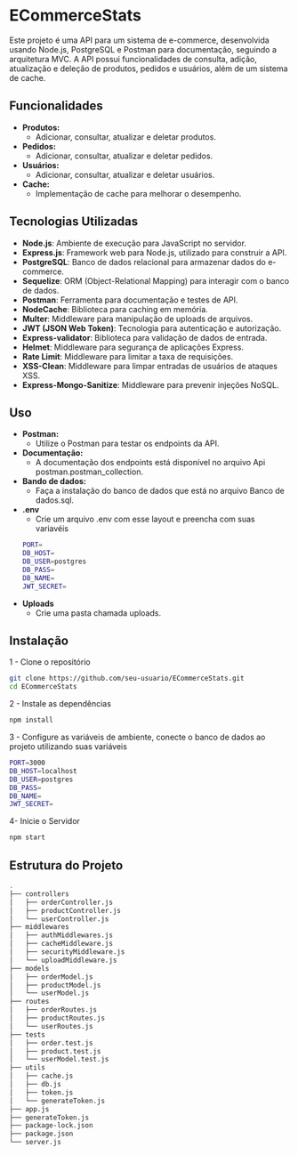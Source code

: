 # ECommerceStats

Este projeto é uma API para um sistema de e-commerce, desenvolvida usando Node.js, PostgreSQL e Postman para documentação, seguindo a arquitetura MVC. A API possui funcionalidades de consulta, adição, atualização e deleção de produtos, pedidos e usuários, além de um sistema de cache.

## Funcionalidades

- **Produtos:**
  - Adicionar, consultar, atualizar e deletar produtos.
- **Pedidos:**
  - Adicionar, consultar, atualizar e deletar pedidos.
- **Usuários:**
  - Adicionar, consultar, atualizar e deletar usuários.
- **Cache:**
  - Implementação de cache para melhorar o desempenho.

## Tecnologias Utilizadas
- **Node.js**: Ambiente de execução para JavaScript no servidor.
- **Express.js**: Framework web para Node.js, utilizado para construir a API.
- **PostgreSQL**: Banco de dados relacional para armazenar dados do e-commerce.
- **Sequelize**: ORM (Object-Relational Mapping) para interagir com o banco de dados.
- **Postman**: Ferramenta para documentação e testes de API.
- **NodeCache**: Biblioteca para caching em memória.
- **Multer**: Middleware para manipulação de uploads de arquivos.
- **JWT (JSON Web Token)**: Tecnologia para autenticação e autorização.
- **Express-validator**: Biblioteca para validação de dados de entrada.
- **Helmet**: Middleware para segurança de aplicações Express.
- **Rate Limit**: Middleware para limitar a taxa de requisições.
- **XSS-Clean**: Middleware para limpar entradas de usuários de ataques XSS.
- **Express-Mongo-Sanitize**: Middleware para prevenir injeções NoSQL.

## Uso
- **Postman:**
  - Utilize o Postman para testar os endpoints da API.
- **Documentação:**
  - A documentação dos endpoints está disponível no arquivo Api postman.postman_collection.
- **Bando de dados:**
  - Faça a instalação do banco de dados que está no arquivo Banco de dados.sql.
- **.env**
  - Crie um arquivo .env com esse layout e preencha com suas variavéis 
  ```bash
  PORT=
  DB_HOST=
  DB_USER=postgres
  DB_PASS=
  DB_NAME=
  JWT_SECRET=
  ```
- **Uploads**
  - Crie uma pasta chamada uploads.

## Instalação

1 - Clone o repositório

```bash
git clone https://github.com/seu-usuario/ECommerceStats.git
cd ECommerceStats
```
2 - Instale as dependências

```bash
npm install
```

3 - Configure as variáveis de ambiente, conecte o banco de dados ao projeto utilizando suas variáveis

```bash
PORT=3000
DB_HOST=localhost
DB_USER=postgres
DB_PASS=
DB_NAME=
JWT_SECRET=
```

4- Inicie o Servidor

```bash
npm start
```

## Estrutura do Projeto

```bash
.
├── controllers
│   ├── orderController.js
│   ├── productController.js
│   └── userController.js
├── middlewares
│   ├── authMiddlewares.js
│   ├── cacheMiddleware.js
│   ├── securityMiddleware.js
│   └── uploadMiddleware.js
├── models
│   ├── orderModel.js
│   ├── productModel.js
│   └── userModel.js
├── routes
│   ├── orderRoutes.js
│   ├── productRoutes.js
│   └── userRoutes.js
├── tests
│   ├── order.test.js
│   ├── product.test.js
│   └── userModel.test.js
├── utils
│   ├── cache.js
│   ├── db.js
│   ├── token.js
│   └── generateToken.js
├── app.js
├── generateToken.js
├── package-lock.json
├── package.json
└── server.js
```
